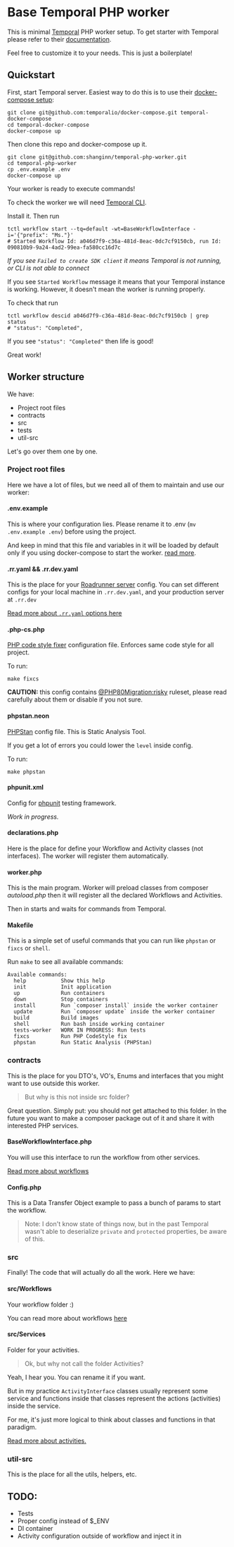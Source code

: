 # Base Temporal PHP worker

This is minimal [Temporal](https://temporal.io/) PHP worker setup.
To get starter with Temporal please refer to their [documentation](https://docs.temporal.io/php/introduction/).

Feel free to customize it to your needs. This is just a boilerplate!   

## Quickstart

First, start Temporal server. Easiest way to do this is to use their [docker-compose setup](https://github.com/temporalio/docker-compose):

```shell
git clone git@github.com:temporalio/docker-compose.git temporal-docker-compose
cd temporal-docker-compose
docker-compose up
```

Then clone this repo and docker-compose up it.

```shell
git clone git@github.com:shanginn/temporal-php-worker.git
cd temporal-php-worker
cp .env.example .env
docker-compose up
```

Your worker is ready to execute commands!

To check the worker we will need [Temporal CLI](https://docs.temporal.io/tctl/).

Install it. Then run
```shell
tctl workflow start --tq=default -wt=BaseWorkflowInterface -i='{"prefix": "Ms."}'
# Started Workflow Id: a046d7f9-c36a-481d-8eac-0dc7cf9150cb, run Id: 090810b9-9a24-4ad2-99ea-fa580cc16d7c
```

_If you see `Failed to create SDK client` it means Temporal is not running,
or CLI is not able to connect_

If you see `Started Workflow` message it means that your Temporal instance is working.
However, it doesn't mean the worker is running properly.

To check that run
```shell
tctl workflow descid a046d7f9-c36a-481d-8eac-0dc7cf9150cb | grep status
# "status": "Completed",
```

If you see `"status": "Completed"` then life is good!

Great work!

## Worker structure

We have:

- Project root files
- contracts
- src
- tests
- util-src

Let's go over them one by one.

### Project root files

Here we have a lot of files, but we need all of them to maintain and use our worker:

#### .env.example
This is where your configuration lies. Please rename it to .env (`mv .env.example .env`) before using the project.

And keep in mind that this file and variables in it will be loaded by default only if you using docker-compose
to start the worker. [read more](https://docs.docker.com/compose/env-file/).

#### .rr.yaml && .rr.dev.yaml
This is the place for your [Roadrunner server](https://roadrunner.dev/) config.
You can set different configs for your local machine in `.rr.dev.yaml`, and your production server at `.rr.dev`

[Read more about `.rr.yaml` options here](https://roadrunner.dev/docs/intro-config)

#### .php-cs.php
[PHP code style fixer](https://github.com/FriendsOfPHP/PHP-CS-Fixer) configuration file. Enforces same code style
for all project.

To run:
```shell
make fixcs
```

**CAUTION:** this config contains [@PHP80Migration:risky](https://cs.symfony.com/doc/ruleSets/PHP80MigrationRisky.html)
ruleset, please read carefully about them or disable if you not sure.

#### phpstan.neon
[PHPStan](https://github.com/phpstan/phpstan) config file. This is Static Analysis Tool.

If you get a lot of errors you could lower the `level` inside config.

To run:
```shell
make phpstan
```

#### phpunit.xml
Config for [phpunit](https://phpunit.de/) testing framework.

_Work in progress._

#### declarations.php
Here is the place for define your Workflow and Activity classes (not interfaces).
The worker will register them automatically. 

#### worker.php
This is the main program. Worker will preload classes from composer _autoload.php_ then
it will register all the declared Workflows and Activities.

Then in starts and waits for commands from Temporal.

#### Makefile
This is a simple set of useful commands that you can run like `phpstan` or `fixcs` or `shell`.

Run `make` to see all available commands:
```shell
Available commands:
  help           Show this help
  init           Init application
  up             Run containers
  down           Stop containers
  install        Run `composer install` inside the worker container
  update         Run `composer update` inside the worker container
  build          Build images
  shell          Run bash inside working container
  tests-worker   WORK IN PROGRESS: Run tests
  fixcs          Run PHP CodeStyle fix
  phpstan        Run Static Analysis (PHPStan)

```

### contracts
This is the place for you DTO's, VO's, Enums and interfaces that you might want to
use outside this worker.

> But why is this not inside src folder?

Great question. Simply put: you should not get attached to this folder. In the future
you want to make a composer package out of it and share it with interested PHP services.

#### BaseWorkflowInterface.php
You will use this interface to run the workflow from other services.

[Read more about workflows](https://docs.temporal.io/php/workflows)

#### Config.php
This is a Data Transfer Object example to pass a bunch of params to start the workflow.

> Note: I don't know state of things now, but in the past Temporal wasn't able to 
> deserialize `private` and `protected` properties, be aware of this.


### src
Finally! The code that will actually do all the work. Here we have:

#### src/Workflows
Your workflow folder :)

You can read more about workflows [here](https://docs.temporal.io/php/workflows)

#### src/Services
Folder for your activities.

> Ok, but why not call the folder Activities?

Yeah, I hear you. You can rename it if you want.

But in my practice `ActivityInterface` classes usually represent some service and
functions inside that classes represent the actions (activities) inside the service.

For me, it's just more logical to think about classes and functions in that paradigm.

[Read more about activities.](https://docs.temporal.io/php/activities)

### util-src
This is the place for all the utils, helpers, etc.

## TODO:

- Tests
- Proper config instead of $_ENV
- DI container
- Activity configuration outside of workflow and inject it in